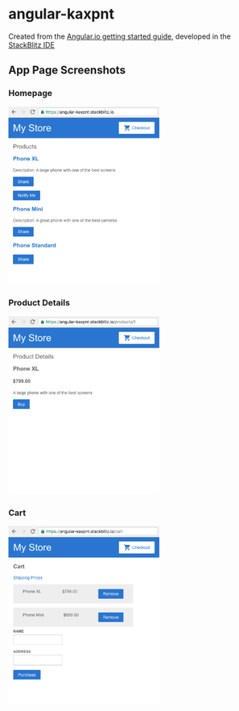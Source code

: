 # angular-kaxpnt

Created from the [Angular.io getting started guide](https://angular.io/start#getting-started-with-angular), developed in the [StackBlitz IDE](https://stackblitz.com/edit/angular-kaxpnt)

## App Page Screenshots

### Homepage
<img src="img/Homepage.png" width="300"/>

### Product Details
<img src="img/ProductDetails.png" width="300"/>

### Cart
<img src="img/Cart.png" width="300"/>
